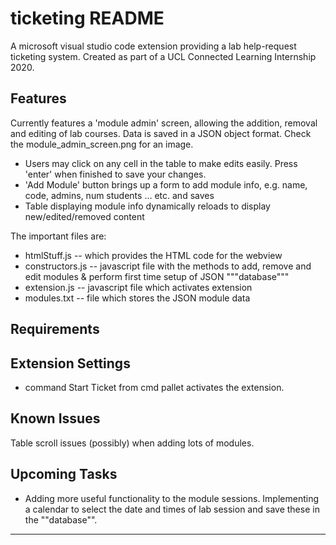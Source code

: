 # ticketing README

A microsoft visual studio code extension providing a lab help-request ticketing system. Created as part of a UCL Connected Learning Internship 2020.

## Features

Currently features a 'module admin' screen, allowing the addition, removal and editing of lab courses. Data is saved in a JSON object format. Check the module_admin_screen.png for an image. 

* Users may click on any cell in the table to make edits easily. Press 'enter' when finished to save your changes. 
* 'Add Module' button brings up a form to add module info, e.g. name, code, admins, num students ... etc. and saves 
* Table displaying module info dynamically reloads to display new/edited/removed content 

The important files are: 

* htmlStuff.js      -- which provides the HTML code for the webview
* constructors.js   -- javascript file with the methods to add, remove and edit modules & perform first time setup of JSON """database"""
* extension.js      -- javascript file which activates extension 
* modules.txt       -- file which stores the JSON module data

## Requirements

## Extension Settings

* command Start Ticket from cmd pallet activates the extension. 

## Known Issues

Table scroll issues (possibly) when adding lots of modules. 

## Upcoming Tasks 
* Adding more useful functionality to the module sessions. Implementing a calendar to select the date and times of lab session and save these in the ""database"".  


-----------------------------------------------------------------------------------------------------------
